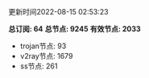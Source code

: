 更新时间2022-08-15 02:53:23

**总订阅: 64**
**总节点: 9245**
**有效节点: 2033**
- trojan节点: 93
- v2ray节点: 1679
- ss节点: 261
